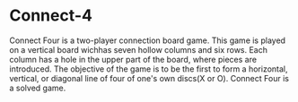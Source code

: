 # Connect-4
Connect Four is a two-player connection board game.
This game is played on a vertical board wichhas seven hollow columns and six rows. Each column has a hole in the upper part of the board, where pieces are introduced.
The objective of the game is to be the first to form a horizontal, vertical, or diagonal line of four of one's own discs(X or O). Connect Four is a solved game.
